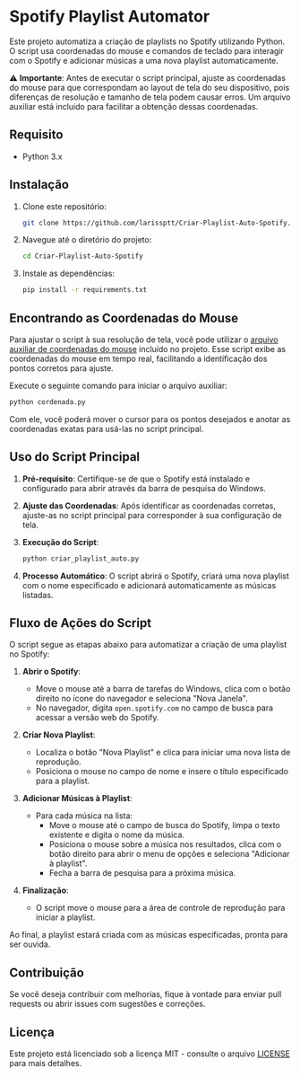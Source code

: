 # Spotify Playlist Automator

Este projeto automatiza a criação de playlists no Spotify utilizando Python. O script usa coordenadas do mouse e comandos de teclado para interagir com o Spotify e adicionar músicas a uma nova playlist automaticamente. 

⚠️ **Importante**: Antes de executar o script principal, ajuste as coordenadas do mouse para que correspondam ao layout de tela do seu dispositivo, pois diferenças de resolução e tamanho de tela podem causar erros. Um arquivo auxiliar está incluído para facilitar a obtenção dessas coordenadas.

## Requisito

- Python 3.x

## Instalação

1. Clone este repositório:

    ```bash
    git clone https://github.com/larissptt/Criar-Playlist-Auto-Spotify.git
    ```

2. Navegue até o diretório do projeto:

    ```bash
    cd Criar-Playlist-Auto-Spotify
    ```

3. Instale as dependências:

    ```bash
    pip install -r requirements.txt
    ```

## Encontrando as Coordenadas do Mouse

Para ajustar o script à sua resolução de tela, você pode utilizar o [arquivo auxiliar de coordenadas do mouse](cordenada.py) incluído no projeto. Esse script exibe as coordenadas do mouse em tempo real, facilitando a identificação dos pontos corretos para ajuste.

Execute o seguinte comando para iniciar o arquivo auxiliar:

```bash
python cordenada.py
```

Com ele, você poderá mover o cursor para os pontos desejados e anotar as coordenadas exatas para usá-las no script principal.

## Uso do Script Principal

1. **Pré-requisito**: Certifique-se de que o Spotify está instalado e configurado para abrir através da barra de pesquisa do Windows.

2. **Ajuste das Coordenadas**: Após identificar as coordenadas corretas, ajuste-as no script principal para corresponder à sua configuração de tela.

3. **Execução do Script**:

    ```bash
    python criar_playlist_auto.py
    ```

4. **Processo Automático**: O script abrirá o Spotify, criará uma nova playlist com o nome especificado e adicionará automaticamente as músicas listadas.

## Fluxo de Ações do Script

O script segue as etapas abaixo para automatizar a criação de uma playlist no Spotify:

1. **Abrir o Spotify**:  
    - Move o mouse até a barra de tarefas do Windows, clica com o botão direito no ícone do navegador e seleciona "Nova Janela".
    - No navegador, digita `open.spotify.com` no campo de busca para acessar a versão web do Spotify.

2. **Criar Nova Playlist**:  
    - Localiza o botão "Nova Playlist" e clica para iniciar uma nova lista de reprodução.
    - Posiciona o mouse no campo de nome e insere o título especificado para a playlist.

3. **Adicionar Músicas à Playlist**:  
    - Para cada música na lista:
        - Move o mouse até o campo de busca do Spotify, limpa o texto existente e digita o nome da música.
        - Posiciona o mouse sobre a música nos resultados, clica com o botão direito para abrir o menu de opções e seleciona "Adicionar à playlist".
        - Fecha a barra de pesquisa para a próxima música.

4. **Finalização**:  
    - O script move o mouse para a área de controle de reprodução para iniciar a playlist.

Ao final, a playlist estará criada com as músicas especificadas, pronta para ser ouvida.

## Contribuição

Se você deseja contribuir com melhorias, fique à vontade para enviar pull requests ou abrir issues com sugestões e correções.

## Licença

Este projeto está licenciado sob a licença MIT - consulte o arquivo [LICENSE](LICENSE) para mais detalhes.
